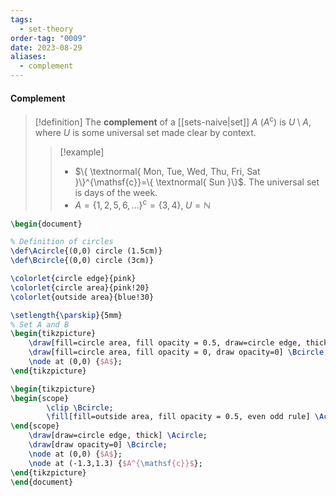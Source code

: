 ```yaml
---
tags:
  - set-theory
order-tag: "0009"
date: 2023-08-29
aliases:
  - complement
---
```

#### Complement

>[!definition]
>The **complement** of a [[sets-naive|set]] $A$ ($A^{\mathsf{c}}$) is $U\setminus A$, where $U$ is some universal set made clear by context.
>
>>[!example]
>>- $\{ \textnormal{ Mon, Tue, Wed, Thu, Fri, Sat }\}^{\mathsf{c}}=\{ \textnormal{ Sun }\}$. The universal set is days of the week.
>>- $A=\{ 1,2,5,6,\dots \}^{\mathsf{c}}=\{ 3,4 \},\;U=\mathbb{N}$

```tikz
\begin{document}

% Definition of circles
\def\Acircle{(0,0) circle (1.5cm)}
\def\Bcircle{(0,0) circle (3cm)}

\colorlet{circle edge}{pink}
\colorlet{circle area}{pink!20}
\colorlet{outside area}{blue!30}

\setlength{\parskip}{5mm}
% Set A and B
\begin{tikzpicture}
    \draw[fill=circle area, fill opacity = 0.5, draw=circle edge, thick] \Acircle;
    \draw[fill=circle area, fill opacity = 0, draw opacity=0] \Bcircle;
    \node at (0,0) {$A$};
\end{tikzpicture}

\begin{tikzpicture}
\begin{scope}
        \clip \Bcircle;
        \fill[fill=outside area, fill opacity = 0.5, even odd rule] \Acircle \Bcircle;
\end{scope}
    \draw[draw=circle edge, thick] \Acircle;
    \draw[draw opacity=0] \Bcircle;
    \node at (0,0) {$A$};
    \node at (-1.3,1.3) {$A^{\mathsf{c}}$};
\end{tikzpicture}
\end{document}
```
